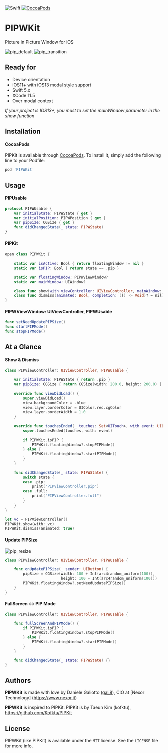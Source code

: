 ![Swift](https://img.shields.io/badge/Swift-5.0-orange.svg)
[![CocoaPods](http://img.shields.io/cocoapods/v/PIPWKit.svg?style=flat)](http://cocoapods.org/?q=name%3APIPKit%20author%3AKofktu)

# PIPWKit
Picture in Picture Window for iOS

![pip_default](/Screenshot/default.gif)
![pip_transition](/Screenshot/transition.gif)

## Ready for
- Device orientation 
- iOS11+ with iOS13 modal style support
- Swift 5.x
- XCode 11.5
- Over modal context

*If your project is IOS13+, you must to set the mainWindow parameter in the show function*

## Installation

#### CocoaPods
PIPKit is available through [CocoaPods](http://cocoapods.org). To install
it, simply add the following line to your Podfile:

```ruby
pod 'PIPWKit'
```

## Usage

#### PIPUsable

```swift
protocol PIPWUsable {
    var initialState: PIPWState { get }
    var initialPosition: PIPWPosition { get }
    var pipSize: CGSize { get }
    func didChangedState(_ state: PIPWState)
}

```

#### PIPKit

```swift
open class PIPWKit {
    
    static var isActive: Bool { return floatingWindow != nil }
    static var isPIP: Bool { return state == .pip }

    static var floatingWindow: PIPWViewWindow?
    static var mainWindow: UIWindow?

    class func show(with viewController: UIViewController, mainWindow: UIWindow? = nil, completion: (() -> Void)? = nil) { ... }
    class func dismiss(animated: Bool, completion: (() -> Void)? = nil) { ... }
}
```

#### PIPWViewWindow: UIViewController, PIPWUsable
```swift
func setNeedUpdatePIPSize()
func startPIPMode()
func stopPIPMode()
```

## At a Glance

#### Show & Dismiss
```swift
class PIPViewController: UIViewController, PIPWUsable {
    
    var initialState: PIPWState { return .pip }
    var pipSize: CGSize { return CGSize(width: 200.0, height: 200.0) }
    
    override func viewDidLoad() {
        super.viewDidLoad()
        view.backgroundColor = .blue
        view.layer.borderColor = UIColor.red.cgColor
        view.layer.borderWidth = 1.0
    }
    
    override func touchesEnded(_ touches: Set<UITouch>, with event: UIEvent?) {
        super.touchesEnded(touches, with: event)
        
        if PIPWKit.isPIP {
            PIPWKit.floatingWindow?.stopPIPMode()
        } else {
            PIPWKit.floatingWindow?.startPIPMode()
        }
    }
    
    func didChangedState(_ state: PIPWState) {
        switch state {
        case .pip:
            print("PIPViewController.pip")
        case .full:
            print("PIPViewController.full")
        }
    }
}

let vc = PIPViewController()
PIPWKit.show(with: vc)
PIPWKit.dismiss(animated: true)
```

#### Update PIPSize

![pip_resize](/Screenshot/resize.gif)

```swift
class PIPViewController: UIViewController, PIPWUsable {

    func onUpdatePIPSize(_ sender: UIButton) {
        pipSize = CGSize(width: 100 + Int(arc4random_uniform(100)),
                         height: 100 + Int(arc4random_uniform(100)))
        PIPWKit.floatingWindow?.setNeedUpdatePIPSize()
    }
}
```

#### FullScreen <-> PIP Mode
```swift
class PIPViewController: UIViewController, PIPWUsable {

    func fullScreenAndPIPMode() {
        if PIPWKit.isPIP {
            PIPWKit.floatingWindow?.stopPIPMode()
        } else {
            PIPWKit.floatingWindow?.startPIPMode()
        }
    }

    func didChangedState(_ state: PIPWState) {}
}
```

## Authors

**PIPWKit** is made with love by Daniele Galiotto ([gali8](https://github.com/gali8)), CIO at [Nexor Technology] (https://www.nexor.it)

**PIPWKit** is inspired to PIPKit.
PIPKit is by Taeun Kim (kofktu), <https://github.com/Kofktu/PIPKit>

## License

PIPWKit (like PIPKit) is available under the ```MIT``` license. See the ```LICENSE``` file for more info.